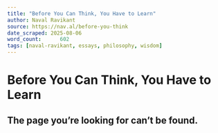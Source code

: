 ```yaml
---
title: "Before You Can Think, You Have to Learn"
author: Naval Ravikant
source: https://nav.al/before-you-think
date_scraped: 2025-08-06
word_count:      602
tags: [naval-ravikant, essays, philosophy, wisdom]
---
```


# Before You Can Think, You Have to Learn

## The page you’re looking for can’t be found.
